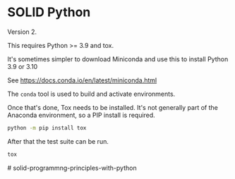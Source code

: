 # SOLID Python

Version 2.

This requires Python >= 3.9 and tox.

It's sometimes simpler to download Miniconda
and use this to install Python 3.9 or 3.10

See https://docs.conda.io/en/latest/miniconda.html

The ``conda`` tool is used to build
and activate environments.

Once that's done, Tox needs to be installed.
It's not generally part of the Anaconda 
environment, so a PIP install is required.

```sh
python -m pip install tox
```

After that the test suite can be run.

```sh
tox
```
#   s o l i d - p r o g r a m m n g - p r i n c i p l e s - w i t h - p y t h o n  
 
